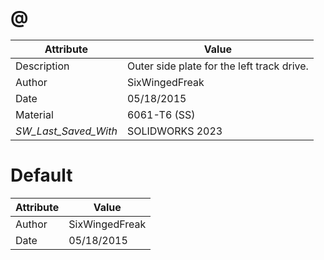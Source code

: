 # @
| Attribute | Value |
| ---  | ---     |
| Description | Outer side plate for the left track drive. |
| Author | SixWingedFreak |
| Date | 05/18/2015 |
| Material | 6061-T6 (SS) |
| _SW_Last_Saved_With_ | SOLIDWORKS 2023 |
# Default
| Attribute | Value |
| ---  | ---     |
| Author | SixWingedFreak |
| Date | 05/18/2015 |
